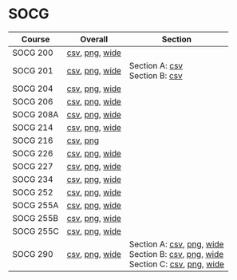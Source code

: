 # SOCG

| Course | Overall | Section |
| ------ | ------- | ------- |
| SOCG 200 | [csv](https://github.com/UCSD-Historical-Enrollment-Data/2024Fall/blob/main/overall/SOCG%20200.csv), [png](https://raw.githubusercontent.com/UCSD-Historical-Enrollment-Data/2024Fall/main/plot_overall/SOCG%20200.png), [wide](https://raw.githubusercontent.com/UCSD-Historical-Enrollment-Data/2024Fall/main/plot_overall_wide/SOCG%20200.png) |  |
| SOCG 201 | [csv](https://github.com/UCSD-Historical-Enrollment-Data/2024Fall/blob/main/overall/SOCG%20201.csv), [png](https://raw.githubusercontent.com/UCSD-Historical-Enrollment-Data/2024Fall/main/plot_overall/SOCG%20201.png), [wide](https://raw.githubusercontent.com/UCSD-Historical-Enrollment-Data/2024Fall/main/plot_overall_wide/SOCG%20201.png) | Section A: [csv](https://github.com/UCSD-Historical-Enrollment-Data/2024Fall/blob/main/section/SOCG%20201_A.csv)<br>Section B: [csv](https://github.com/UCSD-Historical-Enrollment-Data/2024Fall/blob/main/section/SOCG%20201_B.csv) |
| SOCG 204 | [csv](https://github.com/UCSD-Historical-Enrollment-Data/2024Fall/blob/main/overall/SOCG%20204.csv), [png](https://raw.githubusercontent.com/UCSD-Historical-Enrollment-Data/2024Fall/main/plot_overall/SOCG%20204.png), [wide](https://raw.githubusercontent.com/UCSD-Historical-Enrollment-Data/2024Fall/main/plot_overall_wide/SOCG%20204.png) |  |
| SOCG 206 | [csv](https://github.com/UCSD-Historical-Enrollment-Data/2024Fall/blob/main/overall/SOCG%20206.csv), [png](https://raw.githubusercontent.com/UCSD-Historical-Enrollment-Data/2024Fall/main/plot_overall/SOCG%20206.png), [wide](https://raw.githubusercontent.com/UCSD-Historical-Enrollment-Data/2024Fall/main/plot_overall_wide/SOCG%20206.png) |  |
| SOCG 208A | [csv](https://github.com/UCSD-Historical-Enrollment-Data/2024Fall/blob/main/overall/SOCG%20208A.csv), [png](https://raw.githubusercontent.com/UCSD-Historical-Enrollment-Data/2024Fall/main/plot_overall/SOCG%20208A.png), [wide](https://raw.githubusercontent.com/UCSD-Historical-Enrollment-Data/2024Fall/main/plot_overall_wide/SOCG%20208A.png) |  |
| SOCG 214 | [csv](https://github.com/UCSD-Historical-Enrollment-Data/2024Fall/blob/main/overall/SOCG%20214.csv), [png](https://raw.githubusercontent.com/UCSD-Historical-Enrollment-Data/2024Fall/main/plot_overall/SOCG%20214.png), [wide](https://raw.githubusercontent.com/UCSD-Historical-Enrollment-Data/2024Fall/main/plot_overall_wide/SOCG%20214.png) |  |
| SOCG 216 | [csv](https://github.com/UCSD-Historical-Enrollment-Data/2024Fall/blob/main/overall/SOCG%20216.csv), [png](https://raw.githubusercontent.com/UCSD-Historical-Enrollment-Data/2024Fall/main/plot_overall/SOCG%20216.png) |  |
| SOCG 226 | [csv](https://github.com/UCSD-Historical-Enrollment-Data/2024Fall/blob/main/overall/SOCG%20226.csv), [png](https://raw.githubusercontent.com/UCSD-Historical-Enrollment-Data/2024Fall/main/plot_overall/SOCG%20226.png), [wide](https://raw.githubusercontent.com/UCSD-Historical-Enrollment-Data/2024Fall/main/plot_overall_wide/SOCG%20226.png) |  |
| SOCG 227 | [csv](https://github.com/UCSD-Historical-Enrollment-Data/2024Fall/blob/main/overall/SOCG%20227.csv), [png](https://raw.githubusercontent.com/UCSD-Historical-Enrollment-Data/2024Fall/main/plot_overall/SOCG%20227.png), [wide](https://raw.githubusercontent.com/UCSD-Historical-Enrollment-Data/2024Fall/main/plot_overall_wide/SOCG%20227.png) |  |
| SOCG 234 | [csv](https://github.com/UCSD-Historical-Enrollment-Data/2024Fall/blob/main/overall/SOCG%20234.csv), [png](https://raw.githubusercontent.com/UCSD-Historical-Enrollment-Data/2024Fall/main/plot_overall/SOCG%20234.png), [wide](https://raw.githubusercontent.com/UCSD-Historical-Enrollment-Data/2024Fall/main/plot_overall_wide/SOCG%20234.png) |  |
| SOCG 252 | [csv](https://github.com/UCSD-Historical-Enrollment-Data/2024Fall/blob/main/overall/SOCG%20252.csv), [png](https://raw.githubusercontent.com/UCSD-Historical-Enrollment-Data/2024Fall/main/plot_overall/SOCG%20252.png), [wide](https://raw.githubusercontent.com/UCSD-Historical-Enrollment-Data/2024Fall/main/plot_overall_wide/SOCG%20252.png) |  |
| SOCG 255A | [csv](https://github.com/UCSD-Historical-Enrollment-Data/2024Fall/blob/main/overall/SOCG%20255A.csv), [png](https://raw.githubusercontent.com/UCSD-Historical-Enrollment-Data/2024Fall/main/plot_overall/SOCG%20255A.png), [wide](https://raw.githubusercontent.com/UCSD-Historical-Enrollment-Data/2024Fall/main/plot_overall_wide/SOCG%20255A.png) |  |
| SOCG 255B | [csv](https://github.com/UCSD-Historical-Enrollment-Data/2024Fall/blob/main/overall/SOCG%20255B.csv), [png](https://raw.githubusercontent.com/UCSD-Historical-Enrollment-Data/2024Fall/main/plot_overall/SOCG%20255B.png), [wide](https://raw.githubusercontent.com/UCSD-Historical-Enrollment-Data/2024Fall/main/plot_overall_wide/SOCG%20255B.png) |  |
| SOCG 255C | [csv](https://github.com/UCSD-Historical-Enrollment-Data/2024Fall/blob/main/overall/SOCG%20255C.csv), [png](https://raw.githubusercontent.com/UCSD-Historical-Enrollment-Data/2024Fall/main/plot_overall/SOCG%20255C.png), [wide](https://raw.githubusercontent.com/UCSD-Historical-Enrollment-Data/2024Fall/main/plot_overall_wide/SOCG%20255C.png) |  |
| SOCG 290 | [csv](https://github.com/UCSD-Historical-Enrollment-Data/2024Fall/blob/main/overall/SOCG%20290.csv), [png](https://raw.githubusercontent.com/UCSD-Historical-Enrollment-Data/2024Fall/main/plot_overall/SOCG%20290.png), [wide](https://raw.githubusercontent.com/UCSD-Historical-Enrollment-Data/2024Fall/main/plot_overall_wide/SOCG%20290.png) | Section A: [csv](https://github.com/UCSD-Historical-Enrollment-Data/2024Fall/blob/main/section/SOCG%20290_A.csv), [png](https://raw.githubusercontent.com/UCSD-Historical-Enrollment-Data/2024Fall/main/plot_section/SOCG%20290_A.png), [wide](https://raw.githubusercontent.com/UCSD-Historical-Enrollment-Data/2024Fall/main/plot_section_wide/SOCG%20290_A.png)<br>Section B: [csv](https://github.com/UCSD-Historical-Enrollment-Data/2024Fall/blob/main/section/SOCG%20290_B.csv), [png](https://raw.githubusercontent.com/UCSD-Historical-Enrollment-Data/2024Fall/main/plot_section/SOCG%20290_B.png), [wide](https://raw.githubusercontent.com/UCSD-Historical-Enrollment-Data/2024Fall/main/plot_section_wide/SOCG%20290_B.png)<br>Section C: [csv](https://github.com/UCSD-Historical-Enrollment-Data/2024Fall/blob/main/section/SOCG%20290_C.csv), [png](https://raw.githubusercontent.com/UCSD-Historical-Enrollment-Data/2024Fall/main/plot_section/SOCG%20290_C.png), [wide](https://raw.githubusercontent.com/UCSD-Historical-Enrollment-Data/2024Fall/main/plot_section_wide/SOCG%20290_C.png) |
